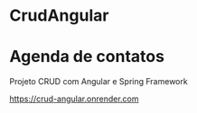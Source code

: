 # CrudAngular

# Agenda de contatos

Projeto CRUD com Angular e Spring Framework

https://crud-angular.onrender.com
